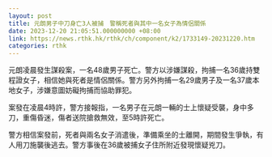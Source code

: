 ```yaml
---
layout: post
title: 元朗男子中刀身亡3人被捕　警稱死者與其中一名女子為情侶關係
date: 2023-12-20 21:05:51.000000000 +08:00
link: https://news.rthk.hk/rthk/ch/component/k2/1733149-20231220.htm
categories: rthk
---
```


元朗凌晨發生謀殺案，一名48歲男子死亡。警方以涉嫌謀殺，拘捕一名36歲持雙程證女子，相信她與死者是情侶關係。警方另外拘捕一名29歲男子及一名37歲本地女子，涉嫌意圖妨礙拘捕而協助罪犯。

案發在凌晨4時許，警方接報指，一名男子在元朗一輛的士上懷疑受襲，身中多刀，重傷昏迷，傷者送院搶救無效，至5時許死亡。

警方相信案發前，死者與兩名女子消遣後，準備乘坐的士離開，期間發生爭執，有人用刀施襲後逃去。警方事後在36歲被捕女子住所附近發現懷疑兇刀。
